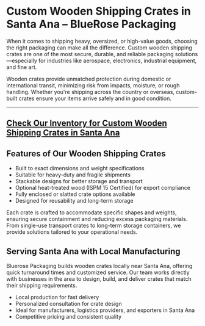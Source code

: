 # Custom Wooden Shipping Crates in Santa Ana – BlueRose Packaging

When it comes to shipping heavy, oversized, or high-value goods, choosing the right packaging can make all the difference. Custom wooden shipping crates are one of the most secure, durable, and reliable packaging solutions—especially for industries like aerospace, electronics, industrial equipment, and fine art.

Wooden crates provide unmatched protection during domestic or international transit, minimizing risk from impacts, moisture, or rough handling. Whether you're shipping across the country or overseas, custom-built crates ensure your items arrive safely and in good condition.

---
[Check Our Inventory for Custom Wooden Shipping Crates in Santa Ana](https://www.bluerosepackaging.com/product-category/custom-products/custom-wooden-shipping-crates/)
---

## Features of Our Wooden Shipping Crates

- Built to exact dimensions and weight specifications  
- Suitable for heavy-duty and fragile shipments  
- Stackable designs for better storage and transport  
- Optional heat-treated wood (ISPM 15 Certified) for export compliance  
- Fully enclosed or slatted crate options available  
- Designed for reusability and long-term storage

Each crate is crafted to accommodate specific shapes and weights, ensuring secure containment and reducing excess packaging materials. From single-use transport crates to long-term storage containers, we provide solutions tailored to your operational needs.

## Serving Santa Ana with Local Manufacturing

Bluerose Packaging builds wooden crates locally near Santa Ana, offering quick turnaround times and customized service. Our team works directly with businesses in the area to design, build, and deliver crates that match their shipping requirements.

- Local production for fast delivery  
- Personalized consultation for crate design  
- Ideal for manufacturers, logistics providers, and exporters in Santa Ana  
- Competitive pricing and consistent quality

